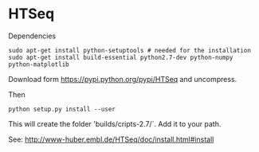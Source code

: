 HTSeq
=====

Dependencies

    sudo apt-get install python-setuptools # needed for the installation
    sudo apt-get install build-essential python2.7-dev python-numpy python-matplotlib

Download form <https://pypi.python.org/pypi/HTSeq> and uncompress.

Then 

    python setup.py install --user

This will create the folder 'builds/cripts-2.7/`. Add it to your path.


See: 
<http://www-huber.embl.de/HTSeq/doc/install.html#install>
